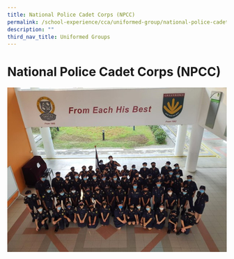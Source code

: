 ```yaml
---
title: National Police Cadet Corps (NPCC)
permalink: /school-experience/cca/uniformed-group/national-police-cadet-corps-npcc/
description: ""
third_nav_title: Uniformed Groups
---
```

# **National Police Cadet Corps (NPCC)**


![](/images/NPCC1.jpg)